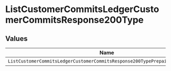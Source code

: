 # ListCustomerCommitsLedgerCustomerCommitsResponse200Type


## Values

| Name                                                                           | Value                                                                          |
| ------------------------------------------------------------------------------ | ------------------------------------------------------------------------------ |
| `ListCustomerCommitsLedgerCustomerCommitsResponse200TypePrepaidCommitCanceled` | PREPAID_COMMIT_CANCELED                                                        |